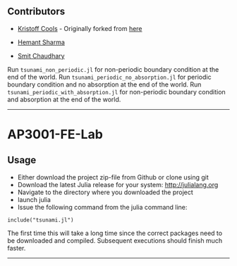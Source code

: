 ## Contributors

+ [Kristoff Cools](https://github.com/krcools) - Originally forked from [here](https://github.com/krcools/AP3001-FE-Lab)

+ [Hemant Sharma]()
+ [Smit Chaudhary](https://github.com/smitchaudhary)

Run `tsunami_non_periodic.jl` for non-periodic boundary condition at the end of the world.
Run `tsunami_periodic_no_absorption.jl` for periodic boundary condition and no absorption at the end of the world.
Run `tsunami_periodic_with_absorption.jl` for non-periodic boundary condition and absorption at the end of the world.

___

# AP3001-FE-Lab

## Usage

- Either download the project zip-file from Github or clone using git
- Download the latest Julia release for your system: http://julialang.org
- Navigate to the directory where you downloaded the project
- launch julia
- Issue the following command from the julia command line:

```
include("tsunami.jl")
```

The first time this will take a long time since the correct packages need to be downloaded and compiled. Subsequent executions should finish much faster.

___
